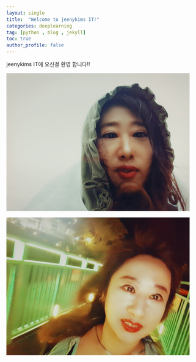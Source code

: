 ```yaml
---
layout: single
title:  "Welcome to jeenykims IT!"
categories: deeplearning
tag: [python , blog , jekyll]
toc: true
author_profile: false
---
```


jeenykims IT에 오신걸 환영 합니다!!

![hat](../images/2024-2-15-first/hat.jpg)

![11](../images/2024-2-15-first/11-1708182952526-1.jpg)
